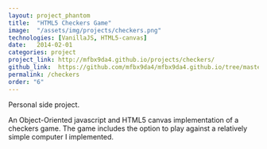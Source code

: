 ```yaml
---
layout: project_phantom
title:  "HTML5 Checkers Game"
image:  "/assets/img/projects/checkers.png"
technologies: [VanillaJS, HTML5-canvas]
date:   2014-02-01
categories: project
project_link: http://mfbx9da4.github.io/projects/checkers/
github_link:  https://github.com/mfbx9da4/mfbx9da4.github.io/tree/master/projects/checkers
permalink: /checkers
order: "6"
---
```


Personal side project.

An Object-Oriented javascript and HTML5 canvas implementation of a checkers game. The game includes the option to play against a relatively simple computer I implemented.
